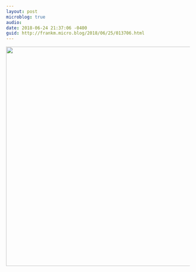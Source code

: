 ```yaml
---
layout: post
microblog: true
audio: 
date: 2018-06-24 21:37:06 -0400
guid: http://frankm.micro.blog/2018/06/25/013706.html
---
```



<img src="http://frankmcpherson.blog/uploads/2018/a80a662dc8.jpg" width="600" height="600" />
